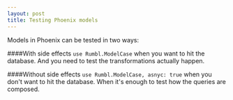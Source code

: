 ```yaml
---
layout: post
title: Testing Phoenix models
---
```


Models in Phoenix can be tested in two ways:

####With side effects
`use Rumbl.ModelCase` when you want to hit the database. And you need to test the transformations actually happen. 

####Without side effects
`use Rumbl.ModelCase, asnyc: true` when you don't want to hit the database. When it's enough to test how the queries are composed.
